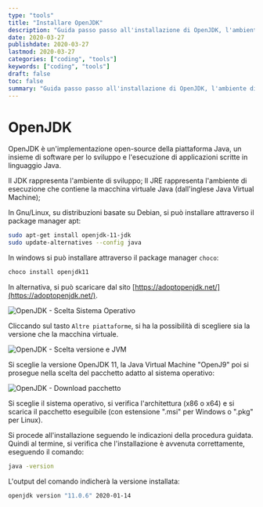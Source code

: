 ```yaml
---
type: "tools"
title: "Installare OpenJDK"
description: "Guida passo passo all'installazione di OpenJDK, l'ambiente di sviluppo per applicazioni Java"
date: 2020-03-27
publishdate: 2020-03-27
lastmod: 2020-03-27
categories: ["coding", "tools"]
keywords: ["coding", "tools"]
draft: false
toc: false
summary: "Guida passo passo all'installazione di OpenJDK, l'ambiente di sviluppo per applicazioni Java"
---
```


# OpenJDK

OpenJDK è un'implementazione open-source della piattaforma Java, un insieme di software per lo sviluppo e l'esecuzione di applicazioni scritte in linguaggio Java.

Il JDK rappresenta l'ambiente di sviluppo; Il JRE rappresenta l'ambiente di esecuzione che contiene la macchina virtuale Java (dall'inglese Java Virtual Machine);

In Gnu/Linux, su distribuzioni basate su Debian, si può installare attraverso il package manager apt:

```bash
sudo apt-get install openjdk-11-jdk
sudo update-alternatives --config java
```

In windows si può installare attraverso il package manager ```choco```:

```powershell
choco install openjdk11
```

In alternativa, si può scaricare dal sito [https://adoptopenjdk.net/](https://adoptopenjdk.net/).

![OpenJDK - Scelta Sistema Operativo](/static/coding/tools/OpenJDK-ChooseSO.png "OpenJDK - Scelta Sistema Operativo")

Cliccando sul tasto ``Altre piattaforme``, si ha la possibilità di scegliere sia la versione che la macchina virtuale.

![OpenJDK - Scelta versione e JVM](/static/coding/tools/OpenJDK-Choose.png "OpenJDK - Scelta versione e JVM")

Si sceglie la versione OpenJDK 11, la Java Virtual Machine "OpenJ9" poi si prosegue nella scelta del pacchetto adatto al sistema operativo:

![OpenJDK - Download pacchetto](/static/coding/tools/OpenJDK-Download.png "OpenJDK - Download pacchetto")

Si sceglie il sistema operativo, si verifica l'architettura (x86 o x64) e si scarica il pacchetto eseguibile (con estensione ".msi" per Windows o ".pkg" per Linux).

Si procede all'installazione seguendo le indicazioni della procedura guidata. Quindi al termine, si verifica che l'installazione è avvenuta correttamente, eseguendo il comando:

```bash
java -version
```

L'output del comando indicherà la versione installata:

```bash
openjdk version "11.0.6" 2020-01-14
```
